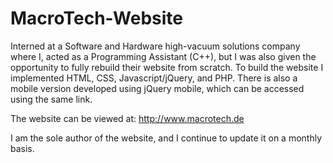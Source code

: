 # MacroTech-Website
Interned at a Software and Hardware high-vacuum solutions company where I, acted as a Programming Assistant (C++), but I was also given the opportunity to fully rebuild their website from scratch. To build the website I implemented HTML, CSS, Javascript/jQuery, and PHP. There is also a mobile version developed using jQuery mobile, which can be accessed using the same link. 

The website can be viewed at: http://www.macrotech.de

I am the sole author of the website, and I continue to update it on a monthly basis. 
